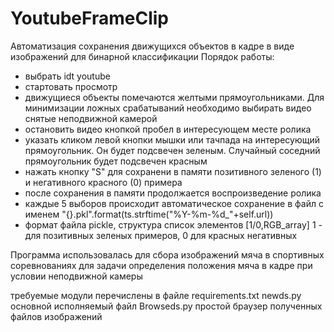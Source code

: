 # YoutubeFrameClip
Автоматизация сохранения движущихся объектов в кадре в виде изображений для бинарной классификации
Порядок работы:
- выбрать idt youtube 
- стартовать просмотр
- движущиеся объекты помечаются желтыми прямоугольниками. Для минимизации ложных срабатываний необходимо выбирать видео снятые неподвижной камерой
- остановить видео кнопкой пробел в интересующем месте ролика
- указать кликом левой кнопки мышки или тачпада на интересующий прямоугольник. Он будет подсвечен зеленым. Случайный соседний прямоугольник будет подсвечен красным
- нажать кнопку "S" для сохранени в памяти позитивного зеленого (1) и негативного красного (0) примера
- после сохранения в памяти продолжается воспроизведение ролика
- каждые 5 выборов происходит автоматическое сохранение в файл с именем "{}.pkl".format(ts.strftime("%Y-%m-%d_"+self.url)) 
- формат файла pickle, структура список элементов [1/0,RGB_array] 1 - для позитивных зеленых примеров, 0 для красных негативных

Программа использовалась для сбора изображений мяча в спортивных соревнованиях для задачи определения положения мяча в кадре при условии неподвижной камеры 

требуемые модули перечислены в файле requirements.txt
newds.py основной исполняемый файл
Browseds.py простой браузер полученных файлов изображений
